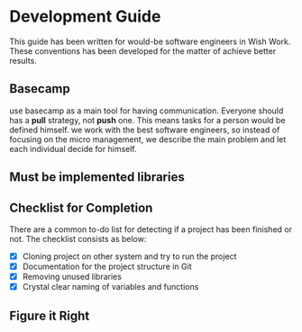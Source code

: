# Development Guide
This guide has been written for would-be software engineers in Wish Work. These conventions has been developed for the matter of achieve better results. 

## Basecamp 
use basecamp as a main tool for having communication. Everyone should has a <b>pull</b> strategy, not <b>push</b> one. This means tasks for a person would be defined himself. we work with the best software engineers, so instead of focusing on the micro management, we describe the main problem and let each individual decide for himself. 

## Must be implemented libraries


## Checklist for Completion 
There are a common to-do list for detecting if a project has been finished or not. The checklist consists as below:
- [x] Cloning project on other system and try to run the project
- [x] Documentation for the project structure in Git
- [x] Removing unused libraries 
- [x] Crystal clear naming of variables and functions

## Figure it Right
